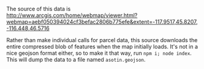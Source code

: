 The source of this data is http://www.arcgis.com/home/webmap/viewer.html?webmap=aebf050394024cf3befac2806b775efe&extent=-117.9517,45.8207,-116.448,46.5716

Rather than make individual calls for parcel data, this source downloads the entire compressed blob of features when the map initially loads.  It's not in a nice geojson format either, so to make it that way, run `npm i; node index`.  This will dump the data to a file named `asotin.geojson`.   
